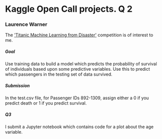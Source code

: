 # Kaggle Open Call projects. Q 2

### Laurence Warner

The ['Titanic Machine Learning from Disaster'](https://www.kaggle.com/c/titanic) competition is of interest to me.

##### Goal
Use training data to build a model which predicts the probability of survival of individuals based upon some predictive variables. Use this to predict which passengers in the testing set of data survived.

##### Submission
In the test.csv file, for Passenger IDs 892-1309, assign either a 0 if you predict death or 1 if you predict survival.

##### Q3

I submit a Jupyter notebook which contains code for a plot about the age variable.

